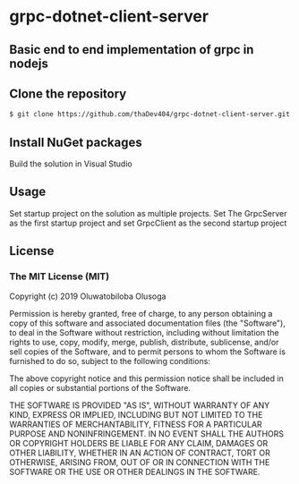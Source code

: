 # grpc-dotnet-client-server

## Basic end to end implementation of grpc in nodejs


## Clone the repository

``` bash
$ git clone https://github.com/thaDev404/grpc-dotnet-client-server.git
```

## Install NuGet packages
Build the solution in Visual Studio

## Usage

Set startup project on the solution as multiple projects.
Set The GrpcServer as the first startup project and set GrpcClient as the second startup project

## License

### The MIT License (MIT)

Copyright (c) 2019 Oluwatobiloba Olusoga

Permission is hereby granted, free of charge, to any person obtaining a copy
of this software and associated documentation files (the "Software"), to deal
in the Software without restriction, including without limitation the rights
to use, copy, modify, merge, publish, distribute, sublicense, and/or sell
copies of the Software, and to permit persons to whom the Software is
furnished to do so, subject to the following conditions:

The above copyright notice and this permission notice shall be included in all
copies or substantial portions of the Software.

THE SOFTWARE IS PROVIDED "AS IS", WITHOUT WARRANTY OF ANY KIND, EXPRESS OR
IMPLIED, INCLUDING BUT NOT LIMITED TO THE WARRANTIES OF MERCHANTABILITY,
FITNESS FOR A PARTICULAR PURPOSE AND NONINFRINGEMENT. IN NO EVENT SHALL THE
AUTHORS OR COPYRIGHT HOLDERS BE LIABLE FOR ANY CLAIM, DAMAGES OR OTHER
LIABILITY, WHETHER IN AN ACTION OF CONTRACT, TORT OR OTHERWISE, ARISING FROM,
OUT OF OR IN CONNECTION WITH THE SOFTWARE OR THE USE OR OTHER DEALINGS IN THE
SOFTWARE.

